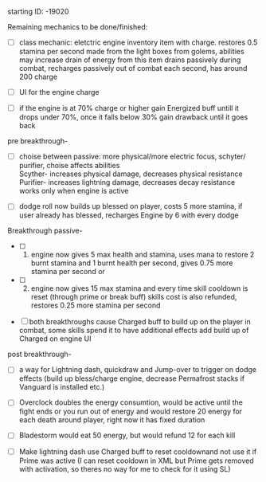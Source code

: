 starting ID: -19020

Remaining mechanics to be done/finished: <br>

- [ ] class mechanic:
eletctric engine inventory item with charge. restores 0.5 stamina per second
made from the light boxes from golems, abilities may increase drain of energy from this item 
drains passively during combat, recharges passively out of combat each second, has around 200 charge 

- [ ] UI for the engine charge
- [ ] if the engine is at 70% charge or higher gain Energized buff untill it drops under 70%,
once it falls below 30% gain drawback until it goes back

pre breakthrough-
- [ ] choise between passive: more physical/more electric focus, schyter/ purifier, choise affects abilities<br>
	Scyther- increases physical damage, decreases physical resistance<br>
	Purifier- increases lightning damage, decreases decay resistance<br>
	works only when engine is active

- [ ] dodge roll now builds up blessed on player, costs 5 more stamina, if user already has blessed, recharges Engine by 6 with every dodge

Breakthrough passive-
- [ ] 1) engine now gives 5 max health and stamina, uses mana to restore 2 burnt stamina and 1 burnt health per second, gives 0.75 more stamina per second
or
- [ ] 2) engine now gives 15 max stamina and every time skill cooldown is reset (through prime or break buff) skills cost is also refunded, restores 0.25 more stamina per second

- [ ] both breakthroughs cause Charged buff to build up on the player in combat, some skills spend it to have additional effects
	add build up of Charged on engine UI

post breakthrough-<br>


- [ ] a way for Lightning dash, quickdraw and Jump-over to trigger on dodge effects (build up bless/charge engine, decrease Permafrost stacks if Vanguard is installed etc.)

- [ ] Overclock doubles the energy consumtion, would be active until  the fight ends or you run out of energy and would restore 20 energy for each death around player,
right now it has fixed duration
- [ ] Bladestorm would eat 50 energy, but would refund 12 for each kill
- [ ] Make lightning dash use Charged buff to reset cooldownand not use it if Prime was active (I can reset cooldown in XML but Prime gets removed with activation, so theres no way for me to check for it using SL)
